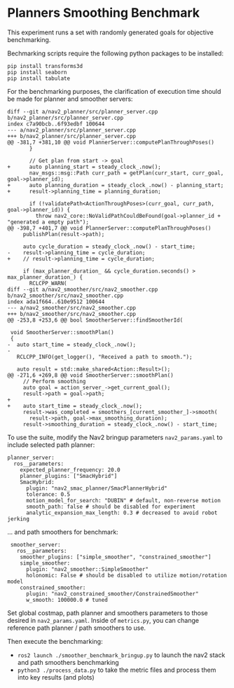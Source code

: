 # Planners Smoothing Benchmark

This experiment runs a set with randomly generated goals for objective benchmarking.

Bechmarking scripts require the following python packages to be installed:

```
pip install transforms3d
pip install seaborn
pip install tabulate
```

For the benchmarking purposes, the clarification of execution time should be made for planner and smoother servers:

```
diff --git a/nav2_planner/src/planner_server.cpp b/nav2_planner/src/planner_server.cpp
index c7a90bcb..6f93edbf 100644
--- a/nav2_planner/src/planner_server.cpp
+++ b/nav2_planner/src/planner_server.cpp
@@ -381,7 +381,10 @@ void PlannerServer::computePlanThroughPoses()
       }
 
       // Get plan from start -> goal
+      auto planning_start = steady_clock_.now();
       nav_msgs::msg::Path curr_path = getPlan(curr_start, curr_goal, goal->planner_id);
+      auto planning_duration = steady_clock_.now() - planning_start;
+      result->planning_time = planning_duration;
 
       if (!validatePath<ActionThroughPoses>(curr_goal, curr_path, goal->planner_id)) {
         throw nav2_core::NoValidPathCouldBeFound(goal->planner_id + "generated a empty path");
@@ -398,7 +401,7 @@ void PlannerServer::computePlanThroughPoses()
     publishPlan(result->path);
 
     auto cycle_duration = steady_clock_.now() - start_time;
-    result->planning_time = cycle_duration;
+    // result->planning_time = cycle_duration;
 
     if (max_planner_duration_ && cycle_duration.seconds() > max_planner_duration_) {
       RCLCPP_WARN(
diff --git a/nav2_smoother/src/nav2_smoother.cpp b/nav2_smoother/src/nav2_smoother.cpp
index ada1f664..610e9512 100644
--- a/nav2_smoother/src/nav2_smoother.cpp
+++ b/nav2_smoother/src/nav2_smoother.cpp
@@ -253,8 +253,6 @@ bool SmootherServer::findSmootherId(
 
 void SmootherServer::smoothPlan()
 {
-  auto start_time = steady_clock_.now();
-
   RCLCPP_INFO(get_logger(), "Received a path to smooth.");
 
   auto result = std::make_shared<Action::Result>();
@@ -271,6 +269,8 @@ void SmootherServer::smoothPlan()
     // Perform smoothing
     auto goal = action_server_->get_current_goal();
     result->path = goal->path;
+
+    auto start_time = steady_clock_.now();
     result->was_completed = smoothers_[current_smoother_]->smooth(
       result->path, goal->max_smoothing_duration);
     result->smoothing_duration = steady_clock_.now() - start_time;
```

To use the suite, modify the Nav2 bringup parameters `nav2_params.yaml` to include selected path planner:

```
planner_server:
  ros__parameters:
    expected_planner_frequency: 20.0
    planner_plugins: ["SmacHybrid"]
    SmacHybrid:
      plugin: "nav2_smac_planner/SmacPlannerHybrid"
      tolerance: 0.5
      motion_model_for_search: "DUBIN" # default, non-reverse motion
      smooth_path: false # should be disabled for experiment
      analytic_expansion_max_length: 0.3 # decreased to avoid robot jerking
```

... and path smoothers for benchmark:

```
 smoother_server:
   ros__parameters:
    smoother_plugins: ["simple_smoother", "constrained_smoother"]
    simple_smoother:
      plugin: "nav2_smoother::SimpleSmoother"
      holonomic: False # should be disabled to utilize motion/rotation model
    constrained_smoother:
      plugin: "nav2_constrained_smoother/ConstrainedSmoother"
      w_smooth: 100000.0 # tuned
```

Set global costmap, path planner and smoothers parameters to those desired in `nav2_params.yaml`.
Inside of `metrics.py`, you can change reference path planner / path smoothers to use.

Then execute the benchmarking:

- `ros2 launch ./smoother_benchmark_bringup.py` to launch the nav2 stack and path smoothers benchmarking
- `python3 ./process_data.py` to take the metric files and process them into key results (and plots)
